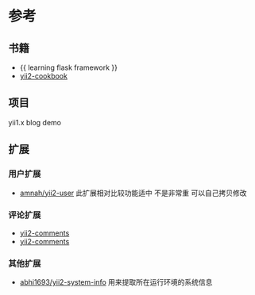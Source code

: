 参考
===============

## 书籍
- {{ learning flask framework }}
- [yii2-cookbook](https://github.com/samdark/yii2-cookbook)

## 项目
yii1.x blog demo


## 扩展

### 用户扩展
- [amnah/yii2-user](https://github.com/amnah/yii2-user)
   此扩展相对比较功能适中 不是非常重 可以自己拷贝修改 
   
   
### 评论扩展
- [yii2-comments](https://github.com/demisang/yii2-comments)
- [yii2-comments](https://github.com/developer-av/Yii2-Comments)


### 其他扩展
-  [abhi1693/yii2-system-info](...)  用来提取所在运行环境的系统信息